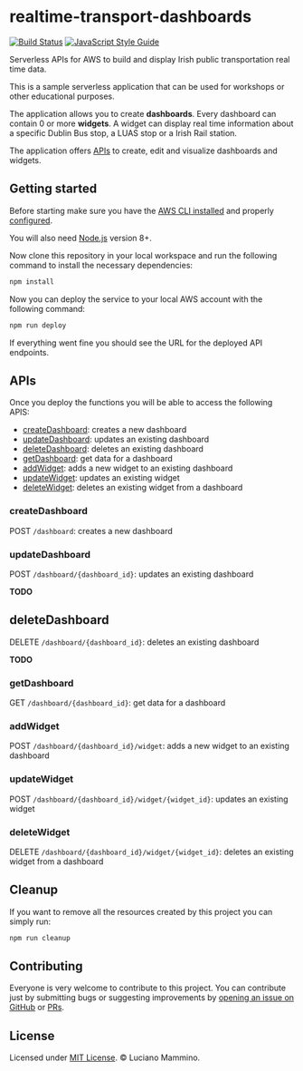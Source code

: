 # realtime-transport-dashboards

[![Build Status](https://dev.azure.com/loige/loige/_apis/build/status/lmammino.realtime-transport-dashboards?branchName=master)](https://dev.azure.com/loige/loige/_build/latest?definitionId=3&branchName=master)
[![JavaScript Style Guide](https://img.shields.io/badge/code_style-standard-brightgreen.svg)](https://standardjs.com)

Serverless APIs for AWS to build and display Irish public transportation real time data.

This is a sample serverless application that can be used for workshops or other educational purposes.


The application allows you to create **dashboards**. Every dashboard can contain 0 or more **widgets**. A widget can display real time information about a specific Dublin Bus stop, a LUAS stop or a Irish Rail station.

The application offers [APIs](#apis) to create, edit and visualize dashboards and widgets.


## Getting started

Before starting make sure you have the [AWS CLI installed](https://aws.amazon.com/cli/) and properly [configured](https://docs.aws.amazon.com/cli/latest/userguide/cli-chap-configure.html).

You will also need [Node.js](https://nodejs.org/en/) version 8+.

Now clone this repository in your local workspace and run the following command to install the necessary dependencies:

```bash
npm install
```

Now you can deploy the service to your local AWS account with the following command:

```bash
npm run deploy
```

If everything went fine you should see the URL for the deployed API endpoints.


## APIs

Once you deploy the functions you will be able to access the following APIS:

 - [createDashboard](#createdashboard): creates a new dashboard
 - [updateDashboard](#updatedashboard): updates an existing dashboard
 - [deleteDashboard](#deletedashboard): deletes an existing dashboard
 - [getDashboard](#getdashboard): get data for a dashboard
 - [addWidget](#addwidget): adds a new widget to an existing dashboard
 - [updateWidget](#updatewidget): updates an existing widget
 - [deleteWidget](#deleteWidget): deletes an existing widget from a dashboard


### createDashboard

POST `/dashboard`: creates a new dashboard


### updateDashboard

POST `/dashboard/{dashboard_id}`: updates an existing dashboard

**TODO**


## deleteDashboard

DELETE `/dashboard/{dashboard_id}`: deletes an existing dashboard

**TODO**


### getDashboard

GET `/dashboard/{dashboard_id}`: get data for a dashboard


### addWidget

POST `/dashboard/{dashboard_id}/widget`: adds a new widget to an existing dashboard


### updateWidget

POST `/dashboard/{dashboard_id}/widget/{widget_id}`: updates an existing widget


### deleteWidget

DELETE `/dashboard/{dashboard_id}/widget/{widget_id}`: deletes an existing widget from a dashboard


## Cleanup

If you want to remove all the resources created by this project you can simply run:

```bash
npm run cleanup
```


## Contributing

Everyone is very welcome to contribute to this project. You can contribute just by submitting bugs or
suggesting improvements by [opening an issue on GitHub](https://github.com/lmammino/realtime-transport-dashboards/issues) or [PRs](https://github.com/lmammino/realtime-transport-dashboards/pulls).


## License

Licensed under [MIT License](LICENSE). © Luciano Mammino.
